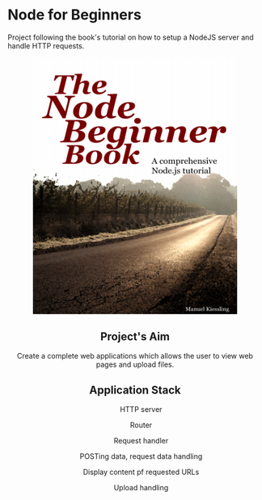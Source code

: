 Node for Beginners
==
Project following the book's tutorial on how to setup a NodeJS server and handle HTTP requests.

<center>
  <img src='./image.png' style='width: 80%'>
</center>

<section style='text-align: center;'>
  <h2>Project's Aim</h2>
  <p>
  Create a complete web applications which allows the user to view web pages and upload files.
  </p>

  <h2>Application Stack</h2>
  <ul>
  <p>HTTP server</p>
  <p>Router</p>
  <p>Request handler</p>
  <p>POSTing data, request data handling</p>
  <p>Display content pf requested URLs</p>
  <p>Upload handling</p>
</section>
